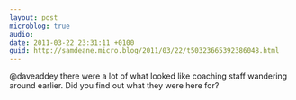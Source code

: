 ```yaml
---
layout: post
microblog: true
audio: 
date: 2011-03-22 23:31:11 +0100
guid: http://samdeane.micro.blog/2011/03/22/t50323665392386048.html
---
```

@daveaddey there were a lot of what looked like coaching staff wandering around earlier. Did you find out what they were here for?
